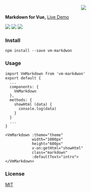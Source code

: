 <p align="center">
  <img src="https://github.com/luosijie/Front-end-Blog/blob/master/img/logo_vmmarkdown_name.png?raw=true">
  <p>
    <strong>Markdown for Vue,</strong> <a href="https://luosijie.github.io/vm-editor/">Live Demo</a>
  </p>
  <img src="https://img.shields.io/badge/version-0.1.0-blue.svg?style=flat">
  <img src="https://img.shields.io/badge/dependency-vue-green.svg?style=flat">
  <img src="https://img.shields.io/badge/dependency-marked-yellow.svg?style=flat">
</p>

### Install

```
npm install --save vm-markdwon
```
### Usage

```
import VmMarkdown from 'vm-markdwon'
export default {
  ...
  components: {
  	VmMarkdown
  },
  methods: {
  	showHtml (data) {
      console.log(data)
    }
  }
  ...
}
```
```
<VmMarkdown :theme="theme" 
            width="1000px" 
            height="600px" 
            v-on:getHtml="showHtml"
            class="markdown"
            :defaultText="intro">
</VmMarkdown>
```


### License

[MIT](https://github.com/luosijie/vm-editor/blob/master/LICENSE.md)
